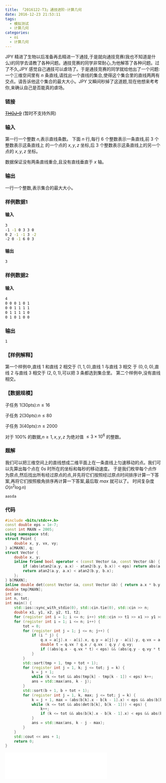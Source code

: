 ```yaml
---
title: 「2016122-T3」通技进阶-计算几何
date: 2016-12-23 21:53:11
tags:
  - 模拟测试
  - 计算几何
categories:
  - oi
  - 计算几何
---
```

JPY 精进了生物以后准备再去精进一下通技,于是就向通技竞赛(我也不知道是什么)的同学去请教了各种问题。通技竞赛的同学非常耐心,为他解答了各种问题。过了不久,JPY 感觉自己通技可以虐场了。于是通技竞赛的同学就给他出了一个问题:一个三维空间里有 $n$ 条直线,请找出一个直线的集合,使得这个集合里的直线两两有交点。请告诉他这个集合的最大大小。JPY 又瞬间秒掉了这道题,现在他想来考考你,来确认自己是否能真的虐场。
<!-- more -->
### 链接
~~[THOJ-9](https://xehoth.cc/)~~ (暂时不支持外网)
### 输入
第一行一个整数 $n$,表示直线条数。
下面 $n$ 行,每行 $6$ 个整数表示一条直线,前 $3$ 个整数表示这条直线上
的一个点的 $x,y,z$ 坐标,后 $3$ 个整数表示这条直线上的另一个点的 $x,y,z$
坐标。

数据保证没有两条直线重合,且没有直线垂直于 $x$ 轴。
### 输出
一行一个整数,表示集合的最大大小。
### 样例数据1
#### 输入

``` bash
3
-1 -1 0 3 3 0
0 2 -1 -1 3 -2
-2 0 -1 6 0 3
```
#### 输出
``` bash
3
```
### 样例数据2
#### 输入

``` bash
4
0 0 0 1 0 1
0 0 1 1 1 1
0 1 1 1 1 0
0 1 0 1 0 0
```

### 输出

``` bash
1
```

### 【样例解释】
第一个样例中,直线 $1$ 和直线 $2$ 相交于 $(1,1,0)$,直线 $1$ 与直线 $3$ 相交
于 $(0,0,0)$,直线 $2$ 与直线 $3$ 相交于 $(2,0,1)$,可以把 $3$ 条都选到集合里。
第二个样例中,没有直线相交。
### 【数据规模】
子任务 1(30pts):$n \leq 16$

子任务 2(30pts):$n \leq 80$

子任务 3(40pts):$n \leq 2000$

对于 $100\%$ 的数据,$n \geq 1,x,y,z$ 为绝对值 $\leq 3 \times 10^6$ 的整数。
### 题解
我们可以把三维空间上的直线想成二维平面上在一条直线上匀速移动的点。我们可以先算出每个点在 $0s$ 时所在的坐标和每秒的移动速度。
于是我们枚举每个点作为原点,然后找出所有经过原点的点,并先将它们按照经过原点时间排序计算一下答案,再将它们按照极角排序再计算一下答案,最后取 $max$ 就可以了。
时间复杂度 $O ( n^2\log n )$

`aasda`
### 代码

``` cpp
#include <bits/stdc++.h>
const double eps = 1e-7;
const int MAXN = 2005;
using namespace std;
struct Point {
    double x, y, vx, vy;
} a[MAXN], q;
struct Vector {
    double x, y;
    inline friend bool operator < (const Vector &a, const Vector &b) {
        if (abs(atan2(a.y, a.x) - atan2(b.y, b.x)) < eps) return abs(a.x - b.x) < eps ? a.y < b.y : a.x < b.x;
        return atan2(a.y, a.x) < atan2(b.y, b.x);
    };
} b[MAXN];
inline double det(const Vector &a, const Vector &b) { return a.x * b.y - a.y * b.x; }
double tmp[MAXN];
int ans;
int n, tot;
int main() {
    std::ios::sync_with_stdio(0), std::cin.tie(0), std::cin >> n;
    double x1, y1, x2, y2, t1, t2;
    for (register int i = 1; i <= n; i++) std::cin >> t1 >> x1 >> y1 >> t2 >> x2 >> y2, a[i].vx = (x2 - x1) / (t2 - t1), a[i].vy = (y2 - y1) / (t2 - t1), a[i].x = x1 - a[i].vx * t1, a[i].y = y1 - a[i].vy * t1;
    for (register int i = 1; i <= n; i++) {
        tot = 0;
        for (register int j = 1; j <= n; j++) {
            if (i ^ j) {
                q.x = a[j].x - a[i].x, q.y = a[j].y - a[i].y, q.vx = a[j].vx - a[i].vx, q.vy = a[j].vy - a[i].vy;
                double t = q.vx ? q.x / q.vx : q.y / q.vy;
                if ((abs(q.x - q.vx * t) < eps) && (abs(q.y - q.vy * t) < eps)) tmp[++tot] = t, b[tot].x = q.vx, b[tot].y = q.vy;
            }
        }
        std::sort(tmp + 1, tmp + tot + 1);
        for (register int j = 1, k; j <= tot; j = k) {
            k = j + 1;
            while (k <= tot && abs(tmp[k] - tmp[k - 1]) < eps) k++;
            ans = std::max(ans, k - j);
        }
        std::sort(b + 1, b + tot + 1);
        for (register int j = 1, k, max; j <= tot; j = k) {
            k = j + 1, max = (abs(b[k].x - b[k - 1].x) < eps && abs(b[k].y - b[k - 1].y) < eps);
            while (k <= tot && abs(det(b[k], b[k - 1])) < eps) {
                k++;
                if (k <= tot && abs(b[k].x - b[k - 1].x) < eps && abs(b[k].y - b[k - 1].y) < eps) max++;
            }
            ans = std::max(ans, k - j - max);
        }
    }
    std::cout << ans + 1;
    return 0;
}
```

<iframe frameborder="no" border="0" marginwidth="0" marginheight="0" width=330 height=86 src="//music.163.com/outchain/player?type=2&id=732206&auto=1&height=66"></iframe>